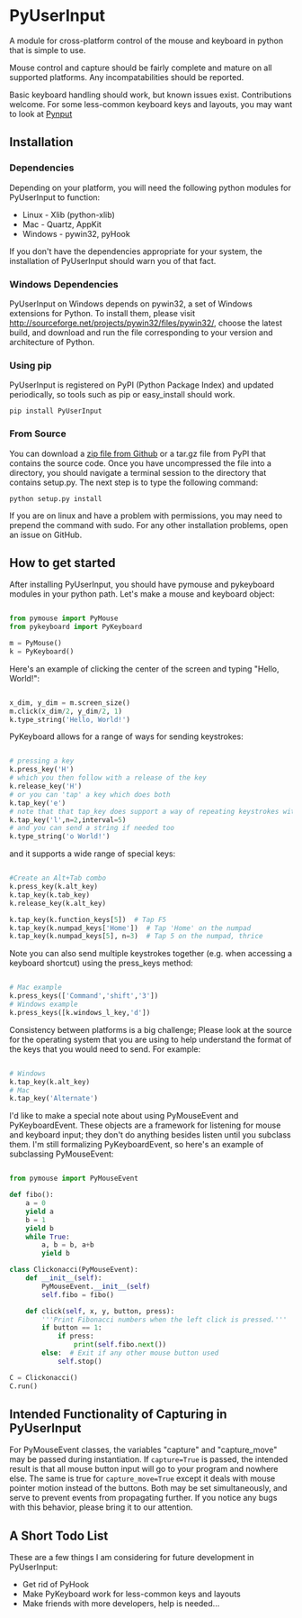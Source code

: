 PyUserInput
===========

A module for cross-platform control of the mouse and keyboard in python that is
simple to use.

Mouse control and capture should be fairly complete and mature on all supported platforms. Any incompatabilities should be reported.

Basic keyboard handling should work, but known issues exist. Contributions welcome. For some less-common keyboard keys and layouts, you may want to look at [Pynput](https://github.com/moses-palmer/pynput)

Installation
------------

### Dependencies
Depending on your platform, you will need the following python modules for PyUserInput to function:
* Linux - Xlib (python-xlib)
* Mac - Quartz, AppKit
* Windows - pywin32, pyHook

If you don't have the dependencies appropriate for your system, the installation of PyUserInput should warn you of that fact.

### Windows Dependencies
PyUserInput on Windows depends on pywin32, a set of Windows extensions for Python. To install them, please visit http://sourceforge.net/projects/pywin32/files/pywin32/, choose the latest build, and download and run the file corresponding to your version and architecture of Python.

### Using pip
PyUserInput is registered on PyPI (Python Package Index) and updated periodically, so tools such as pip or easy_install should work.

`pip install PyUserInput`

### From Source

You can download a [zip file from Github](https://github.com/PyUserInput/PyUserInput/archive/master.zip) or a tar.gz file from PyPI that contains the source code. Once you have uncompressed the file into a directory, you should navigate a terminal session to the directory that contains setup.py. The next step is to type the following command:

`python setup.py install`

If you are on linux and have a problem with permissions, you may need to prepend the command with sudo. For any other installation problems, open an issue on GitHub.

How to get started
------------------

After installing PyUserInput, you should have pymouse and pykeyboard modules in
your python path. Let's make a mouse and keyboard object:

```python

from pymouse import PyMouse
from pykeyboard import PyKeyboard

m = PyMouse()
k = PyKeyboard()
```

Here's an example of clicking the center of the screen and typing "Hello, World!":

```python

x_dim, y_dim = m.screen_size()
m.click(x_dim/2, y_dim/2, 1)
k.type_string('Hello, World!')
```

PyKeyboard allows for a range of ways for sending keystrokes:

```python

# pressing a key
k.press_key('H')
# which you then follow with a release of the key
k.release_key('H')
# or you can 'tap' a key which does both
k.tap_key('e')
# note that that tap_key does support a way of repeating keystrokes with a interval time between each
k.tap_key('l',n=2,interval=5)
# and you can send a string if needed too
k.type_string('o World!')
```


and it supports a wide range of special keys:

```python

#Create an Alt+Tab combo
k.press_key(k.alt_key)
k.tap_key(k.tab_key)
k.release_key(k.alt_key)

k.tap_key(k.function_keys[5])  # Tap F5
k.tap_key(k.numpad_keys['Home'])  # Tap 'Home' on the numpad
k.tap_key(k.numpad_keys[5], n=3)  # Tap 5 on the numpad, thrice
```

Note you can also send multiple keystrokes together (e.g. when accessing a keyboard shortcut) using the press_keys method:

```python

# Mac example
k.press_keys(['Command','shift','3'])
# Windows example
k.press_keys([k.windows_l_key,'d'])
```

Consistency between platforms is a big challenge; Please look at the source for the operating system that you are using to help understand the format of the keys that you would need to send. For example:

```python

# Windows
k.tap_key(k.alt_key)
# Mac
k.tap_key('Alternate')
```

I'd like to make a special note about using PyMouseEvent and PyKeyboardEvent.
These objects are a framework for listening for mouse and keyboard input; they
don't do anything besides listen until you subclass them. I'm still formalizing
PyKeyboardEvent, so here's an example of subclassing PyMouseEvent:

```python

from pymouse import PyMouseEvent

def fibo():
    a = 0
    yield a
    b = 1
    yield b
    while True:
        a, b = b, a+b
        yield b

class Clickonacci(PyMouseEvent):
    def __init__(self):
        PyMouseEvent.__init__(self)
        self.fibo = fibo()

    def click(self, x, y, button, press):
        '''Print Fibonacci numbers when the left click is pressed.'''
        if button == 1:
            if press:
                print(self.fibo.next())
        else:  # Exit if any other mouse button used
            self.stop()

C = Clickonacci()
C.run()
```

Intended Functionality of Capturing in PyUserInput
--------------------------------------------------

For PyMouseEvent classes, the variables "capture" and "capture_move" may be
passed during instantiation. If `capture=True` is passed, the intended result
is that all mouse button input will go to your program and nowhere else. The
same is true for `capture_move=True` except it deals with mouse pointer motion
instead of the buttons. Both may be set simultaneously, and serve to prevent
events from propagating further. If you notice any bugs with this behavior,
please bring it to our attention.

A Short Todo List
-----------------

These are a few things I am considering for future development in
PyUserInput:

 * Get rid of PyHook
 * Make PyKeyboard work for less-common keys and layouts
 * Make friends with more developers, help is needed...
